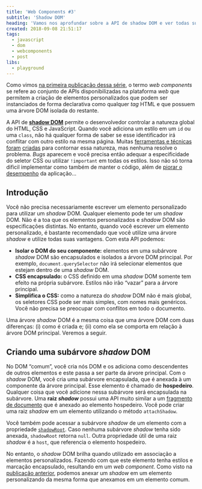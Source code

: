 ```yaml
---
title: 'Web Components #3'
subtitle: 'Shadow DOM'
heading: 'Vamos nos aprofundar sobre a API de shadow DOM e ver todas suas principais características'
created: 2018-09-08 21:51:17
tags:
  - javascript
  - dom
  - webcomponents
  - post
libs:
  - playground
---
```


Como vimos [na primeira publicação dessa série](/blog/web-components-1/), o
termo _web components_ se refere ao conjunto de APIs disponibilizadas na
plataforma _web_ que permitem a criação de elementos personalizados que podem
ser instanciados de forma declarativa como qualquer _tag_ HTML e que possuem uma
árvore DOM isolada do restante.

A API de [**shadow DOM**](https://dom.spec.whatwg.org/#shadow-trees) permite o
desenvolvedor controlar a natureza global do HTML, CSS e JavaScript. Quando você
adiciona um estilo em um `id` ou uma `class`, não há qualquer forma de saber se
esse identificador irá conflitar com outro estilo na mesma página. Muitas
[ferramentas e técnicas](http://getbem.com/introduction/)
[foram](https://www.smashingmagazine.com/2011/12/an-introduction-to-object-oriented-css-oocss/)
[criadas](https://github.com/css-modules/css-modules) para contornar essa
natureza, mas nenhuma resolve o problema. _Bugs_ aparecem e você precisa então
adequar a especificidade do seletor CSS ou utilizar `!important` em todas os
estilos. Isso não só torna dificil implementar como também de manter o código,
além de
[piorar o desempenho](https://developers.google.com/web/updates/2016/06/css-containment)
da aplicação…

## Introdução

Você não precisa necessariamente escrever um elemento personalizado para
utilizar um _shadow_ DOM. Qualquer elemento pode ter um _shadow_ DOM. Não é a
toa que os elementos personalizados e _shadow_ DOM são especificações distintas.
No entanto, quando você escrever um elemento personalizado, é bastante
recomendado que você utilize uma árvore _shadow_ e utilize todas suas vantagens.
Com esta API podemos:

- **Isolar o DOM do seu componente:** elementos em uma subárvore _shadow_ DOM
  são encapsulados e isolados a árvore DOM principal. Por exemplo,
  `document.querySelector` não irá selecionar elementos que estejam dentro de
  uma _shadow_ DOM.
- **CSS encapsulado:** o CSS definido em uma _shadow_ DOM somente tem efeito na
  própria subárvore. Estilos não irão “vazar” para a árvore principal.
- **Simplifica o CSS:** como a natureza do _shadow_ DOM não é mais global, os
  seletores CSS pode ser mais simples, com nomes mais genéricos. Você não
  precisa se preocupar com conflitos em todo o documento.

Uma árvore _shadow_ DOM é a mesma coisa que uma árvore DOM com duas diferenças:
(i) como é criada e; (ii) como ela se comporta em relação à árvore DOM
principal. Veremos a seguir.

## Criando uma subárvore _shadow_ DOM

No DOM “comum”, você cria nós DOM e os adiciona como descendentes de outros
elementos e este passa a ser parte da árvore principal. Com o _shadow_ DOM, você
cria uma subárvore encapsulada, que é anexada à um componente da árvore
principal. Esse elemento é chamado de **hospedeiro**. Qualquer coisa que você
adicione nessa subárvore será encapsulada na subárvore. Uma **raiz _shadow_**
possui uma API muito similar a um
[fragmento de documento](https://developer.mozilla.org/en-US/docs/Web/API/ShadowRoot)
que é anexado ao elemento hospedeiro. Você pode criar uma raiz _shadow_ em um
elemento utilizando o método `attachShadow`.

<playground-ide
  project-src="/projects/2018-09-08/1/project.json"
  line-numbers
  resizable>
</playground-ide>

Você também pode acessar a subárvore _shadow_ de um elemento com a propriedade
[`shadowRoot`](https://developer.mozilla.org/en-US/docs/Web/API/Element/shadowRoot).
Caso nenhuma subárvore _shadow_ tenha sido anexada, `shadowRoot` retorna `null`.
Outra propriedade útil de uma raiz _shadow_ é a `host`, que referencia o
elemento hospedeiro.

No entanto, o _shadow_ DOM brilha quando utilizado em associação a elementos
personalizados. Fazendo com que este elemento tenha estilos e marcação
encapsulado, resultando em um _web component_. Como visto na
[publicação anterior](/blog/web-components-2/), podemos anexar um _shadow_ em um
elemento personalizando da mesma forma que anexamos em um elemento comum.



